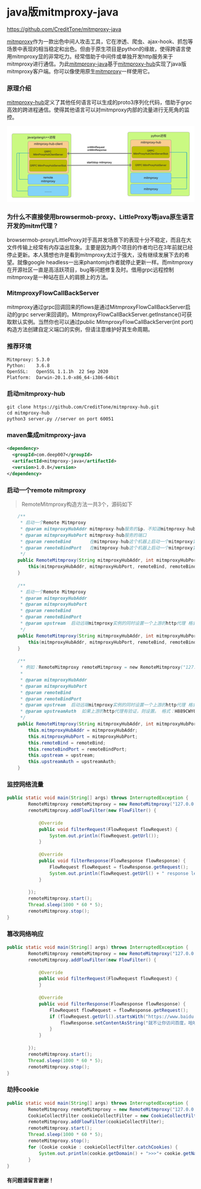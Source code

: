# java版mitmproxy-java

https://github.com/CreditTone/mitmproxy-java

[mitmproxy](https://github.com/mitmproxy/mitmproxy)作为一款出色中间人攻击工具，它在渗透、爬虫、ajax-hook、抓包等场景中表现的相当稳定和出色。但由于原生项目是python的缘故，使得跨语言使用mitmproxy显的非常吃力。经常借助于中间件或单独开发http服务来于mitmproxy进行通信。为此[mitmproxy-java](https://github.com/CreditTone/mitmproxy-java)基于[mitmproxy-hub](https://github.com/CreditTone/mitmproxy-hub "mitmproxy-hub")实现了java版mitmproxy客户端。你可以像使用原生[mitmproxy](https://github.com/mitmproxy/mitmproxy)一样使用它。

### 原理介绍
[mitmproxy-hub](https://github.com/CreditTone/mitmproxy-hub "mitmproxy-hub")定义了其他任何语言可以生成的proto3序列化代码，借助于grpc高效的跨进程通信。使得其他语言可以对mitmproxy内部的流量进行无死角的监控。

![mitmproxy-hub架构图](./mitmproxy-hub.png "mitmproxy-hub架构图")

### 为什么不直接使用browsermob-proxy、LittleProxy等java原生语言开发的mitm代理？
browsermob-proxy/LittleProxy对于高并发场景下的表现十分不稳定，而且在大文件传输上经常有内存溢出现象。主要是因为两个项目的作者均已在3年前就已经停止更新。本人猜想也许是看到mitmproxy太过于强大，没有继续发展下去的希望。就像google headless一出来phantomjs作者就停止更新一样。而mitmproxy在开源社区一直是高活跃项目，bug等问题修复及时。借用grpc远程控制mitmproxy是一种站在巨人的肩膀上的方法。

### MitmproxyFlowCallBackServer 
mitmproxy通过grpc回调回来的flows是通过MitmproxyFlowCallBackServer启动的grpc server来回调的。MitmproxyFlowCallBackServer.getInstance()可获取默认实例。当然你也可以通过public MitmproxyFlowCallBackServer(int port)构造方法创建自定义端口的实例，但请注意维护好其生命周期。


### 推荐环境
```
Mitmproxy: 5.3.0
Python:    3.6.8
OpenSSL:   OpenSSL 1.1.1h  22 Sep 2020
Platform:  Darwin-20.1.0-x86_64-i386-64bit
```

### 启动mitmproxy-hub
```
git clone https://github.com/CreditTone/mitmproxy-hub.git
cd mitmproxy-hub
python3 server.py //server on port 60051

```

### maven集成mitmproxy-java
```xml
<dependency>
  <groupId>com.deep007</groupId>
  <artifactId>mitmproxy-java</artifactId>
  <version>1.0.8</version>
</dependency>
```

### 启动一个remote mitmproxy

> RemoteMitmproxy构造方法一共3个，源码如下

```java
	/**
	 * 启动一个Remote Mitmproxy 
	 * @param mitmproxyHubAddr mitmproxy-hub服务的ip，不知道mitmproxy-hub是什么请看https://github.com/CreditTone/mitmproxy-hub
	 * @param mitmproxyHubPort mitmproxy-hub服务的端口 
	 * @param remoteBind       在mitmproxy-hub这个机器上启动一个mitmproxy实例，告诉它需要绑定的IP。如果是本机的话绑定127.0.0.1即可，如果不是本机绑定0.0.0.0。并在使用的时候注意本机到mitmproxy-hub服务的IP关系。相信稍微有点网络知识不必我再说了吧
	 * @param remoteBindPort   在mitmproxy-hub这个机器上启动一个mitmproxy实例，告诉它需要绑定的端口
	 */
	public RemoteMitmproxy(String mitmproxyHubAddr, int mitmproxyHubPort, String remoteBind, int remoteBindPort) {
		this(mitmproxyHubAddr, mitmproxyHubPort, remoteBind, remoteBindPort, null, null);
	}
	
	/**
	 * 启动一个Remote Mitmproxy
	 * @param mitmproxyHubAddr 
	 * @param mitmproxyHubPort
	 * @param remoteBind
	 * @param remoteBindPort
	 * @param upstream  启动远端mitmproxy实例的同时设置一个上游的http代理 格式如:http://http-dyn.abuyun.com:9020、http://192.168.0.101:8080。类似命令：mitmdump --mode upstream:http://192.168.0.101:8080，还不了解自己去了解https://docs.mitmproxy.org/archive/v5/concepts-modes/#upstream-proxy
	 */
	public RemoteMitmproxy(String mitmproxyHubAddr, int mitmproxyHubPort, String remoteBind, int remoteBindPort, String upstream) {
		this(mitmproxyHubAddr, mitmproxyHubPort, remoteBind, remoteBindPort, upstream, null);
	}
	
	/**
	 * 例如：RemoteMitmproxy remoteMitmproxy = new RemoteMitmproxy("127.0.0.1", 60051, "127.0.0.1", 8866, "http://http-dyn.abuyun.com:9020", "H889CWY00SVY012D:263445C168FAE095");
	 * 
	 * @param mitmproxyHubAddr
	 * @param mitmproxyHubPort
	 * @param remoteBind
	 * @param remoteBindPort
	 * @param upstream  启动远端mitmproxy实例的同时设置一个上游的http代理 格式如:http://http-dyn.abuyun.com:9020、http://192.168.0.101:8080
	 * @param upstreamAuth  如果上游的http代理有验证，则设置。 格式：H889CWY00SVY012D:263445C168FAE095
	 */
	public RemoteMitmproxy(String mitmproxyHubAddr, int mitmproxyHubPort, String remoteBind, int remoteBindPort, String upstream, String upstreamAuth) {
		this.mitmproxyHubAddr = mitmproxyHubAddr;
		this.mitmproxyHubPort = mitmproxyHubPort;
		this.remoteBind = remoteBind;
		this.remoteBindPort = remoteBindPort;
		this.upstream = upstream;
		this.upstreamAuth = upstreamAuth;
	}
```

### 监控网络流量
```java
public static void main(String[] args) throws InterruptedException {
		RemoteMitmproxy remoteMitmproxy = new RemoteMitmproxy("127.0.0.1", 60051, "127.0.0.1", 8866);
		remoteMitmproxy.addFlowFilter(new FlowFilter() {
			
			@Override
			public void filterRequest(FlowRequest flowRequest) {
				System.out.println(flowRequest.getUrl());
			}
			
			@Override
			public void filterResponse(FlowResponse flowResponse) {
				FlowRequest flowRequest = flowResponse.getRequest();
				System.out.println(flowRequest.getUrl() + " response length:" +flowResponse.getContent().length);
			}
			
		});
		remoteMitmproxy.start();
		Thread.sleep(1000 * 60 * 5);
		remoteMitmproxy.stop();
}
```

### 篡改网络响应
```java
public static void main(String[] args) throws InterruptedException {
		RemoteMitmproxy remoteMitmproxy = new RemoteMitmproxy("127.0.0.1", 60051, "127.0.0.1", 8866);
		remoteMitmproxy.addFlowFilter(new FlowFilter() {
			
			@Override
			public void filterRequest(FlowRequest flowRequest) {
			}
			
			@Override
			public void filterResponse(FlowResponse flowResponse) {
				FlowRequest flowRequest = flowResponse.getRequest();
				if (flowRequest.getUrl().startsWith("https://www.baidu.com")) {
					flowResponse.setContentAsString("就不让你访问百度，哈哈!");
				}
			}
			
		});
		remoteMitmproxy.start();
		Thread.sleep(1000 * 60 * 5);
		remoteMitmproxy.stop();
}
```


### 劫持cookie
```java
public static void main(String[] args) throws InterruptedException {
		RemoteMitmproxy remoteMitmproxy = new RemoteMitmproxy("127.0.0.1", 60051, "127.0.0.1", 8866);
		CookieCollectFilter cookieCollectFilter = new CookieCollectFilter();
		remoteMitmproxy.addFlowFilter(cookieCollectFilter);
		remoteMitmproxy.start();
	    Thread.sleep(1000 * 60 * 5);
	    remoteMitmproxy.stop();
	    for (Cookie cookie : cookieCollectFilter.catchCookies) {
	    	System.out.println(cookie.getDomain() + ">>>"+ cookie.getName()+"="+cookie.getValue() +" path:"+cookie.getPath());
	    }
}
```

#### 有问题请留言谢谢！

